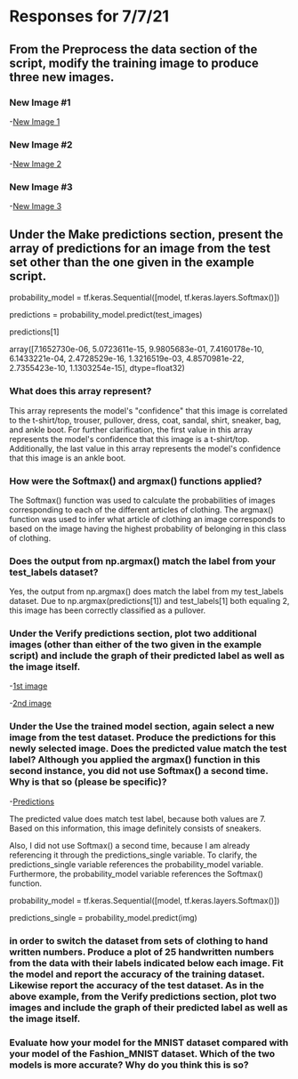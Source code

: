 # Responses for 7/7/21

## From the Preprocess the data section of the script, modify the training image to produce three new images.

### New Image #1
-[New Image 1](NewImage1.md)

### New Image #2
-[New Image 2](NewImage2.md)

### New Image #3
-[New Image 3](NewImage3.md)

## Under the Make predictions section, present the array of predictions for an image from the test set other than the one given in the example script.

probability_model = tf.keras.Sequential([model, tf.keras.layers.Softmax()])

predictions = probability_model.predict(test_images)

predictions[1]

array([7.1652730e-06, 5.0723611e-15, 9.9805683e-01, 7.4160178e-10,
6.1433221e-04, 2.4728529e-16, 1.3216519e-03, 4.8570981e-22,
2.7355423e-10, 1.1303254e-15], dtype=float32)

### What does this array represent?

This array represents the model's "confidence" that this image is correlated to 
the t-shirt/top, trouser, pullover, dress, coat, sandal, shirt, sneaker, bag, and ankle boot.
For further clarification, the first value in this array represents the model's confidence that this image is a t-shirt/top.
Additionally, the last value in this array represents the model's confidence that this image is an ankle boot.

### How were the Softmax() and argmax() functions applied?

The Softmax() function was used to calculate the probabilities of images corresponding to each of the different articles of clothing.
The argmax() function was used to infer what article of clothing an image corresponds to based on the image having the highest probability of belonging in this class of clothing.

### Does the output from np.argmax() match the label from your test_labels dataset?
Yes, the output from np.argmax() does match the label from my test_labels dataset.
Due to np.argmax(predictions[1]) and test_labels[1] both equaling 2, this image has been correctly classified as a pullover.

### Under the Verify predictions section, plot two additional images (other than either of the two given in the example script) and include the graph of their predicted label as well as the image itself.

-[1st image](1stimage.md)

-[2nd image](2ndimage.md)

### Under the Use the trained model section, again select a new image from the test dataset. Produce the predictions for this newly selected image. Does the predicted value match the test label? Although you applied the argmax() function in this second instance, you did not use Softmax() a second time. Why is that so (please be specific)?

-[Predictions](predictions1.md)

The predicted value does match test label, because both values are 7. Based on this information, this image definitely consists of sneakers.

Also, I did not use Softmax() a second time, because I am already referencing it
through the predictions_single variable. To clarify, the predictions_single variable references the probability_model variable. Furthermore, the probability_model variable references the Softmax() function. 

probability_model = tf.keras.Sequential([model, tf.keras.layers.Softmax()])

predictions_single = probability_model.predict(img)

### in order to switch the dataset from sets of clothing to hand written numbers. Produce a plot of 25 handwritten numbers from the data with their labels indicated below each image. Fit the model and report the accuracy of the training dataset. Likewise report the accuracy of the test dataset. As in the above example, from the Verify predictions section, plot two images and include the graph of their predicted label as well as the image itself.



### Evaluate how your model for the MNIST dataset compared with your model of the Fashion_MNIST dataset. Which of the two models is more accurate? Why do you think this is so?




